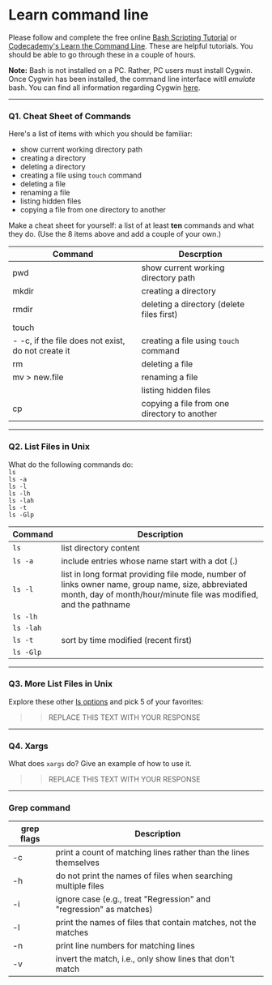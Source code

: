 # Learn command line

Please follow and complete the free online [Bash Scripting Tutorial](https://ryanstutorials.net/bash-scripting-tutorial/) or [Codecademy's Learn the Command Line](https://www.codecademy.com/learn/learn-the-command-line). These are helpful tutorials. You should be able to go through these in a couple of hours.

**Note:** Bash is not installed on a PC. Rather, PC users must install Cygwin. Once Cygwin has been installed, the command line interface witll _emulate_ bash. You can find all information regarding Cygwin [here](https://www.cygwin.com/).

---

### Q1.  Cheat Sheet of Commands  

Here's a list of items with which you should be familiar:  
* show current working directory path
* creating a directory
* deleting a directory
* creating a file using `touch` command
* deleting a file
* renaming a file
* listing hidden files
* copying a file from one directory to another

Make a cheat sheet for yourself: a list of at least **ten** commands and what they do.  (Use the 8 items above and add a couple of your own.)   


| Command | Descrption |
| ------ | ------ |
| pwd   | show current working directory path|
| mkdir   | creating a directory|
| rmdir   | deleting a directory (delete files first)|
| touch  
- -c, if the file does not exist, do not create it | creating a file using `touch` command|
| rm   | deleting a file|
| mv > new.file   | renaming a file|
|    | listing hidden files|
| cp   | copying a file from one directory to another|

---

### Q2.  List Files in Unix   

What do the following commands do:  
`ls`  
`ls -a`  
`ls -l`  
`ls -lh`  
`ls -lah`  
`ls -t`  
`ls -Glp`  


| Command       |  Description  |
| ------------- | ------------- |
| `ls`          | list directory content   |
| `ls -a`       |   include entries whose name start with a dot (.) |  
| `ls -l`       |   list in long format providing file mode, number of links owner name, group name, size, abbreviated month, day of month/hour/minute file was modified, and the pathname  | 
| `ls -lh`      |  |
| `ls -lah`     |  |
| `ls -t`       |  sort by time modified (recent first)  |  
| `ls -Glp`     | |



---

### Q3.  More List Files in Unix  

Explore these other [ls options](http://www.techonthenet.com/unix/basic/ls.php) and pick 5 of your favorites:

> > REPLACE THIS TEXT WITH YOUR RESPONSE

---

### Q4.  Xargs   

What does `xargs` do? Give an example of how to use it.

> > REPLACE THIS TEXT WITH YOUR RESPONSE

---

### Grep command
| grep flags |  Description |
| ------------- | ------------- |
|-c | print a count of matching lines rather than the lines themselves  |
|-h | do not print the names of files when searching multiple files  |
|-i | ignore case (e.g., treat "Regression" and "regression" as matches)  |
|-l | print the names of files that contain matches, not the matches  |
|-n | print line numbers for matching lines  |
|-v | invert the match, i.e., only show lines that don't match  |

